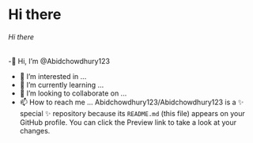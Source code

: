 # Hi there
###### Hi there
-👋 Hi, I’m @Abidchowdhury123
- 👀 I’m interested in ...
- 🌱 I’m currently learning ...
- 💞️ I’m looking to collaborate on ...
- 📫 How to reach me ...
Abidchowdhury123/Abidchowdhury123 is a ✨ special ✨ repository because its `README.md` (this file) appears on your GitHub profile.
You can click the Preview link to take a look at your changes.

